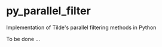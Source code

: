 # py_parallel_filter
Implementation of Tilde's parallel filtering methods in Python

To be done ...
